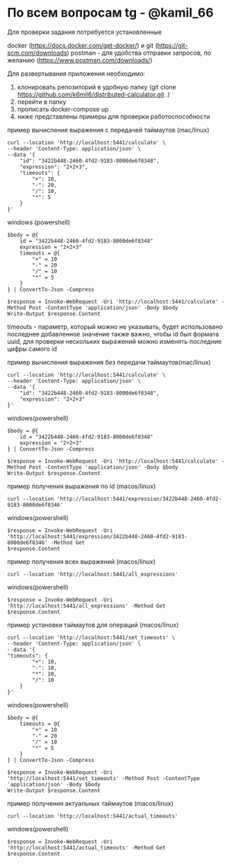 # По всем вопросам tg - @kamil_66

Для проверки задания потребуется установленные 

docker (https://docs.docker.com/get-docker/) и git (https://git-scm.com/downloads)
postman - для удобства отправки запросов, по желанию (https://www.postman.com/downloads/)

Для развертывания приложения необходимо:

1. клонировать репозиторий в удобную папку (git clone https://github.com/k6mil6/distributed-calculator.git .)
2. перейти в папку
3. прописать docker-compose up
4. ниже представлены примеры для проверки работоспособности

пример вычисления выражения с передачей таймаутов (mac/linux)
```
curl --location 'http://localhost:5441/calculate' \
--header 'Content-Type: application/json' \
--data '{
    "id": "3422b448-2460-4fd2-9183-8000de6f8348",
    "expression": "2+2+3",
    "timeouts": {
        "+": 10,
        "-": 20,
        "/": 10,
        "*": 5
    }
}'
```
windows (powershell)
```
$body = @{
    id = "3422b448-2460-4fd2-9183-8000de6f8348"
    expression = "2+2+3"
    timeouts = @{
        "+" = 10
        "-" = 20
        "/" = 10
        "*" = 5
    }
} | ConvertTo-Json -Compress

$response = Invoke-WebRequest -Uri 'http://localhost:5441/calculate' -Method Post -ContentType 'application/json' -Body $body
Write-Output $response.Content
```

timeouts - параметр, который можно не указывать, будет использовано последнее добавленное значение
также важно, чтобы id был формата uuid, для проверки нескольких выражений можно изменять последние цифры самого id

пример вычисления выражения без передачи таймаутов(mac/linux)
```
curl --location 'http://localhost:5441/calculate' \
--header 'Content-Type: application/json' \
--data '{
    "id": "3422b448-2460-4fd2-9183-8000de6f8348",
    "expression": "2+2+3"
}'
```
windows(powershell)
```
$body = @{
    id = "3422b448-2460-4fd2-9183-8000de6f8348"
    expression = "2+2+3"
} | ConvertTo-Json -Compress

$response = Invoke-WebRequest -Uri 'http://localhost:5441/calculate' -Method Post -ContentType 'application/json' -Body $body
Write-Output $response.Content
```


пример получения выражения по id (macos/linux)

```
curl --location 'http://localhost:5441/expression/3422b448-2460-4fd2-9183-8000de6f8346'
```

windows(powershell)
```
$response = Invoke-WebRequest -Uri 'http://localhost:5441/expression/3422b448-2460-4fd2-9183-8000de6f8346' -Method Get
$response.Content
```

пример получения всех выражений (macos/linux)

```
curl --location 'http://localhost:5441/all_expressions'
```

windows(powershell)
```
$response = Invoke-WebRequest -Uri 'http://localhost:5441/all_expressions' -Method Get
$response.Content
```

пример установки таймаутов для операций (macos/linux)

```
curl --location 'http://localhost:5441/set_timeouts' \
--header 'Content-Type: application/json' \
--data '{
"timeouts": {
        "+": 10, 
        "-": 10,
        "*": 10,
        "/": 10
    }
}'
```

windows(powershell)
```
$body = @{
    timeouts = @{
        "+" = 10
        "-" = 20
        "/" = 10
        "*" = 5
    }
} | ConvertTo-Json -Compress

$response = Invoke-WebRequest -Uri 'http://localhost:5441/set_timeouts' -Method Post -ContentType 'application/json' -Body $body
Write-Output $response.Content
```

пример получения актуальных таймаутов (macos/linux)

```
curl --location 'http://localhost:5441/actual_timeouts'
```

windows(powershell)
```
$response = Invoke-WebRequest -Uri 'http://localhost:5441/actual_timeouts' -Method Get
$response.Content
```




